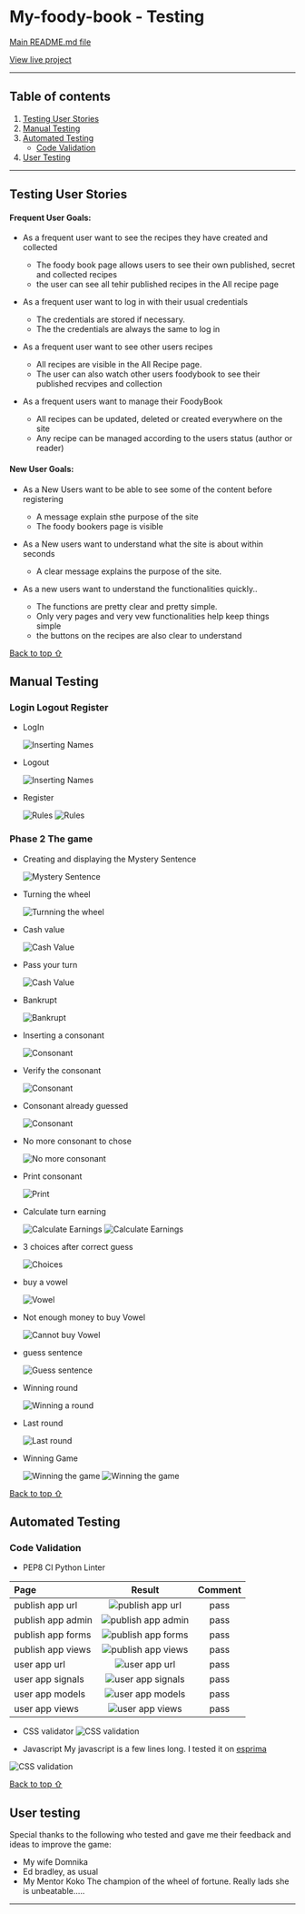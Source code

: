 # My-foody-book - Testing 

[Main README.md file](/README.md)

[View live project](https://the-wheel-of-fortune.herokuapp.com/)

***
## Table of contents
1. [Testing User Stories](#Testing-User-Stories)
2. [Manual Testing](#Manual-Testing)
3. [Automated Testing](#Automated-Testing) 
     - [Code Validation](#Code-Validation)
4. [User Testing](#User-Testing)


***

## Testing User Stories
#### Frequent User Goals:
* As a frequent user want to see the recipes they have created and collected
     * The foody book page allows users to see their own published, secret and collected recipes
     * the user can see all tehir published recipes in the All recipe page

* As a frequent user want to log in with their usual credentials
     * The credentials are stored if necessary.
     * The the credentials are always the same to log in
     
* As a frequent user want to see other users recipes
     * All recipes are visible in the All Recipe page. 
     * The user can also watch other users foodybook to see their published recvipes and collection

* As a frequent users want to manage their FoodyBook
     * All recipes can be updated, deleted or created everywhere on the site
     * Any recipe can be managed according to the users status (author or reader)

#### New User Goals:
* As a New Users want to be able to see some of the content before registering
     * A message explain sthe purpose of the site
     * The foody bookers page is visible

* As a New users want to understand what the site is about within seconds
     * A clear message explains the purpose of the site. 

* As a new users want to understand the functionalities quickly..
     * The functions are pretty clear and pretty simple. 
     * Only very pages and very vew functionalities help keep things simple
     * the buttons on the recipes are also clear to understand

[Back to top ⇧](#My-foody-book---Testing)
## Manual Testing
### Login Logout Register
* LogIn

     ![Inserting Names](assets/testing-files/user-name.png) 

* Logout

     ![Inserting Names](assets/testing-files/round-input.png)

* Register

     ![Rules](assets/testing-files/rules-negative.png)
     ![Rules](assets/testing-files/rules.png)

### Phase 2 The game
* Creating and displaying the Mystery Sentence

     ![Mystery Sentence](assets/testing-files/mystery-sentence.png)

* Turning the wheel

     ![Turnning the wheel](assets/testing-files/wheel.png)

* Cash value

     ![Cash Value](assets/testing-files/value.png)

* Pass your turn

     ![Cash Value](assets/testing-files/pass.png)

* Bankrupt

     ![Bankrupt](assets/testing-files/bankrupt.png) 

* Inserting a consonant

     ![Consonant](assets/testing-files/consonant-test.png) 

* Verify the consonant

     ![Consonant](assets/testing-files/verification.png) 

* Consonant already guessed

     ![Consonant](assets/testing-files/guessed.png) 

* No more consonant to chose

     ![No more consonant](assets/testing-files/no-consonant.png)

* Print consonant

     ![Print](assets/testing-files/print.png) 

* Calculate turn earning

     ![Calculate Earnings](assets/testing-files/counts.png) 
     ![Calculate Earnings](assets/testing-files/results.png)

* 3 choices after correct guess

     ![Choices](assets/testing-files/choice.png) 

* buy a vowel

     ![Vowel](assets/testing-files/vowel-money.png)

* Not enough money to buy Vowel

     ![Cannot buy Vowel](assets/testing-files/not-enough.png)

* guess sentence

     ![Guess sentence](assets/testing-files/not-enough.png)

* Winning round

     ![Winning a round](assets/testing-files/winning-round.png)

* Last round

     ![Last round](assets/testing-files/final-round.png)

* Winning Game

     ![Winning the game](assets/testing-files/money-winning.png) 
     ![Winning the game](assets/testing-files/end.png)

[Back to top ⇧](#My-foody-book---Testing)

## Automated Testing
### Code Validation
* PEP8 CI Python Linter 

| Page              |  Result                                                                    | Comment|
| :---              |      :---:                                                                 | :---:  |
| publish app url   | ![publish app url](assets/readme-files/images/tests/publish_urls.PNG)      | pass   |
| publish app admin | ![publish app admin](assets/readme-files/images/tests/publish_admin.PNG)   | pass   |
| publish app forms | ![publish app forms](assets/readme-files/images/tests/publish_forms.PNG)   | pass   |
| publish app views | ![publish app views](assets/readme-files/images/tests/publish_vews.PNG)    | pass   |
| user app url      | ![user app url](assets/readme-files/images/tests/users_urls.PNG)           | pass   |
| user app signals  | ![user app signals](assets/readme-files/images/tests/users_signals.PNG)    | pass   |
| user app models   | ![user app models](assets/readme-files/images/tests/users_model.PNG)       | pass   |
| user app views    | ![user app views](assets/readme-files/images/tests/users_view.PNG)         | pass   |

* CSS validator
![CSS validation](aassets/readme-files/images/tests/css_validator.PNG)

* Javascript
My javascript is a few lines long.
I tested it on [esprima](https://esprima.org/image.png)

![CSS validation](aassets/readme-files/images/tests/javascript.png)


[Back to top ⇧](#My-foody-book---Testing)

## User testing 
Special thanks to the following who tested and gave me their feedback and ideas to improve the game:
* My wife Domnika 
* Ed bradley, as usual
* My Mentor Koko The champion of the wheel of fortune. Really lads she is unbeatable.....

***
